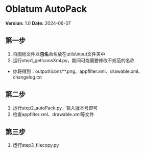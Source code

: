 # Oblatum AutoPack
**Version:** 1.0 **Date:** 2024-06-07
## 第一步
1. 将图标文件以**包名**命名放在utils\input文件夹中
2. 运行step1_getIconsXml.py，期间可能需要修改不规范的名称
- 你将得到：output\icons\**.png、appfilter.xml、drawable.xml、changelog.txt
## 第二步
1. 运行step2_autoPack.py，输入版本号即可
2. 检查appfilter.xml、drawable.xml等文件
## 第三步
1. 运行step3_filecopy.py